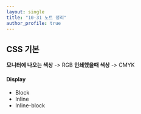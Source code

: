 ```yaml
---
layout: single
title: "10-31 노트 정리"
author_profile: true
---
```


## CSS 기본

**모니터에 나오는 색상** -> RGB
**인쇄헸을때 색상** -> CMYK

#### Display
- Block
- Inline
- Inline-block

